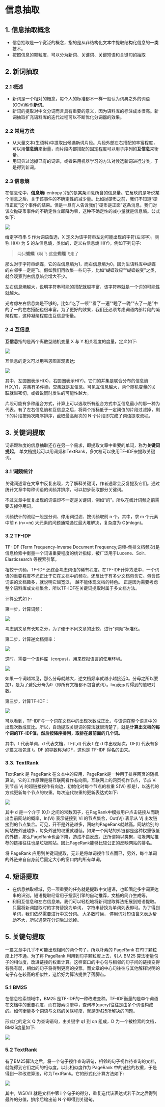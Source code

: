 # 信息抽取

## 1. 信息抽取概念

- 信息抽取是一个宽泛的概念，指的是从非结构化文本中提取结构化信息的一类技术。
- 按照信息的颗粒度，可以分为新词、关键词、关键短语和关键句的抽取
## 2. 新词抽取

### 2.1 概述

- 新词是一个相对的概念，每个人的标准都不一样一般认为词典之外的词语(OOV)称作**新词**。
- 新词的提取对中文分词而言具有重要的意义，因为语料库的标注成本很高。新词抽取扩充语料库的迭代过程可以不断优化分词器的效果。
### 2.2 常用方法
- 从大量文本(生语料)中提取出候选新词片段。片段外部左右搭配的丰富程度，可以用**信息熵**来衡量，而片段内部搭配的固定程度可以用子序列的**互信息**来衡量。
- 用词典过滤掉已有的词语，或者采用机器学习的方法对候选新词进行分类，于是得到新词。

### 2.3 **信息熵**

在信息论中，**信息熵**( entropy )指的是某条消息所含的信息量。它反映的是听说某个消息之后，关于该事件的不确定性的减少量。比如抛硬币之前，我们不知道“硬币正反”这个事件的结果。但是一旦有人告诉我们“硬币是正面”这条消息，我们对该次抛硬币事件的不确定性立即降为零，这种不确定性的减小量就是信息熵。公式如下:

![](https://www.zhihu.com/equation?tex=H%3D-\sum_{x\epsilon+U}{P(x)\log+P(x)}+ "")

给定字符串 S 作为词语备选，X 定义为该字符串左边可能出现的字符(左邻字)，则称 H(X) 为 S 的左信息熵，类似的，定义右信息熵 H(Y)，例如下列句子:

> 两只**蝴蝶**飞啊飞
这些**蝴蝶**飞走了


那么对于字符串蝴蝶，它的左信息熵为1，而右信息熵为0。因为生语料库中蝴蝶的右邻字一定是飞。假如我们再收集一些句子，比如“蝴蝶效应”“蝴蝶蜕变”之类，就会观察到右信息熵会增大不少。

左右信息熵越大，说明字符串可能的搭配就越丰富，该字符串就是一个词的可能性就越大。

光考虑左右信息熵是不够的，比如“吃了一顿”“看了一遍”“睡了一晚”“去了一趟”中的了一的左右搭配也很丰富。为了更好的效果，我们还必须考虑词语内部片段的凝聚程度，这种凝聚程度由互信息衡量。

### 2.4 **互信息**

**互信息**指的是两个离散型随机变量 X 与 Y 相关程度的度量，定义如下:

![](image/image.png "")

互信息的定义可以用韦恩图直观表达:

![](image/image_1.png "")

其中，左圆圈表示H(X)，右圆圈表示H(Y)。它们的并集是联合分布的信息熵H(X,Y)，差集有多件嫡，交集就是互信息。可见互信息越大，两个随机变量的关联就越密切，或者说同时发生的可能性越大。

片段可能有多种组合方式，计算上可以选取所有组合方式中互信息最小的那一种为代表。有了左右信息熵和互信息之后，将两个指标低于一定阈值的片段过滤掉，剩下的片段按频次降序排序，截取最高频次的 N 个片段即完成了词语提取流程。

## 3. 关键词提取

词语颗粒度的信息抽取还存在另一个需求，即提取文章中重要的单词，称为**关键词提起**。
单文档提起可以用词频和TextRank，多文档可以使用TF-IDF来提取关键词。

### 3.1 **词频统计**

关键词通常在文章中反复出现，为了解释关键词，作者通常会反复提及它们。通过统计文章中每种词语的词频并排序，可以初步获取部分关键词。

不过文章中反复出现的词语却不一定是关键词，例如“的”。所以在统计词频之前需要去掉停用词。

词频统计的流程一般是分词、停用词过滤、按词频取前 n 个。其中，求 m 个元素中前 n (n<=m) 大元素的问题通常通过最大堆解决，复杂度为 O(mlogn)。

### 3.2 **TF-IDF**

TF-IDF (Term Frequency-lnverse Document Frequency,词频-倒排文档频次)是信息检索中衡量一个词语重要程度的统计指标，被广泛用于Lucene、Solr、Elasticsearch 等搜索引擎。

相较于词频，TF-IDF 还综合考虑词语的稀有程度。在TF-IDF计算方法中，一个词语的重要程度不光正比于它在文档中的频次，还反比于有多少文档包含它。包含该词语的文档趣多，就说明它越宽泛， 越不能体现文档的特色。 正是因为需要考虑整个语料库或文档集合，所以TF-IDF在关键词提取时属于多文档方法。

计算公式如下:

第一步，计算词频：

![](image/image_2.png "")

考虑到文章有长短之分，为了便于不同文章的比较，进行"词频"标准化。

第二步，计算逆文档频率：

![](image/image_3.png "")

这时，需要一个语料库（corpus），用来模拟语言的使用环境。

![](image/image_4.png "")

如果一个词越常见，那么分母就越大，逆文档频率就越小越接近0。分母之所以要加1，是为了避免分母为0（即所有文档都不包含该词）。log表示对得到的值取对数。

第三步，计算TF-IDF：

![](image/image_5.png "")

可以看到，TF-IDF与一个词在文档中的出现次数成正比，与该词在整个语言中的出现次数成反比。所以，自动提取关键词的算法就很清楚了，就是**计算出文档的每个词的TF-IDF值，然后按降序排列，取排在最前面的几个词。**

其中，t 代表单词，d 代表文档，TF(t,d) 代表 t 在 d 中出现频次，DF(t) 代表有多少篇文档包含 t。DF 的导数称为IDF，这也是 TF-IDF 得名的由来。

### 3.3. **TextRank**

TextRank 是 PageRank 在文本中的应用，PageRank是一种用于排序网页的随机算法，它的工作原理是将互联网看作有向图，互联网上的网页视作节点，节点 Vi 到节点 Vj 的超链接视作有向边，初始化时每个节点的权重 S(Vi) 都是1，以迭代的方式更新每个节点的权重。每次迭代权重的更新表达式如下:

![](image/image_6.png "")

其中 d 是一个介于 (0,1) 之间的常数因子，在PagRank中模拟用户点击链接从而跳出当前网站的概率，In(Vi) 表示链接到 Vi 的节点集合，Out(Vj) 表示从 Vj 出发链接到的节点集合。可见，开不是外链越多，网站的PageRank就越高。网站给别的网站做外链越多，每条外链的权重就越低。如果一个网站的外链都是这种权重很低的外链，那么PageRank也会下降，造成不良反应。正所谓物以类聚，垃圾网站推荐的链接往往也是垃圾网站。因此PageRank能够比较公正的反映网站的排名。

将 PageRank 应用到关键词提取，无非是将单词视作节点而已，另外，每个单词的外链来自自身前后固定大小的窗口内的所有单词。

## 4. 短语提取

- 在信息抽取领域，另一项重要的任务就是提取中文短语，也即固定多字词表达串的识别。短语提取经常用于搜索引擎的自动推荐，文档的简介生成等。
- 利用互信息和左右信息熵，我们可以轻松地将新词提取算法拓展到短语提取。只需将新词提取时的字符替换为单词， 字符串替换为单词列表即可。为了得到单词，我们依然需要进行中文分词。 大多数时候， 停用词对短语含义表达帮助不大，所以通常在分词后过滤掉。
## 5. 关键句提取

一篇文章中几乎不可能出现相同的两个句子，所以朴素的 PageRank 在句子颗粒度上行不通。为了将 PageRank 利用到句子颗粒度上去，引人 BM25 算法衡量句子的相似度，改进链接的权重计算。这样窗口的中心句与相邻的句子间的链接变得有强有弱，相似的句子将得到更高的投票。而文章的中心句往往与其他解释说明的句子存在较高的相似性，这恰好为算法提供了落脚点。

### 5.1 **BM25**

在信息检索领域中，BM25 是TF-IDF的一种改进变种。TF-IDF衡量的是单个词语在文档中的重要程度，而在搜索引擎中，查询串(query)往往是由多个词语构成的。如何衡量多个词语与文档的关联程度，就是BM25所解决的问题。

形式化的定义 Q 为查询语句，由关键字 q1 到 qn 组成，D 为一个被检索的文档，BM25度量如下:

![](image/image_7.png "")

### 5.2 **TextRank**

有了BM25算法之后，将一个句子视作查询语句，相邻的句子视作待查询的文档，就能得到它们之间的相似度。以此相似度作为 PageRank 中的链接的权重，于是得到一种改进算法，称为TextRank。它的形式化计算方法如下:

![](image/image_8.png "")

其中，WS(Vi) 就是文档中第 i 个句子的得分，重复迭代该表达式若干次之后得到最终的分值，排序后输出前 N 个即得到关键句。

